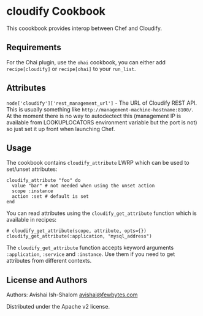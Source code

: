 cloudify Cookbook
=================
This coookbook provides interop between Chef and Cloudify.

Requirements
------------
For the Ohai plugin, use the `ohai` cookbook, you can either add `recipe[cloudify]` or `recipe[ohai]` to your `run_list`.

Attributes
----------
`node['cloudify']['rest_management_url']` - The URL of Cloudify REST API. This is usually something like `http://management-machine-hostname:8100/`. At the moment there is no way to autodectect this (management IP is available from LOOKUPLOCATORS environment variable but the port is not) so just set it up front when launching Chef.

Usage
-----
The cookbook contains `cloudify_attribute` LWRP which can be used to set/unset attributes: 

    cloudify_attribute "foo" do
      value "bar" # not needed when using the unset action
      scope :instance
      action :set # default is set
    end

You can read attributes using the `cloudify_get_attribute` function which is available in recipes:

    # cloudify_get_attribute(scope, attribute, opts={})
    cloudify_get_attribute(:application, "mysql_address")

The `cloudify_get_attribute` function accepts keyword arguments `:application`, `:service` and `:instance`. Use them if you need to get attributes from different contexts.

License and Authors
-------------------
Authors: Avishai Ish-Shalom <avishai@fewbytes.com>

Distributed under the Apache v2 license.
